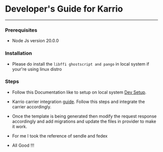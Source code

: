 # Developer's Guide for Karrio
---


### Prerequisites
- Node Js version 20.0.0

### Installation
- Please do install the `libffi ghostscript and pango` in local system if your're using linux distro

### Steps
- Follow this Documentation like to setup on local system [Dev Setup](https://docs.karrio.io/product/resources/development).

- Karrio carrier integration [guide](https://docs.karrio.io/carriers/sdk/extension/). Follow this steps and integrate the carrier accordingly.

- Once the template is being generated then modify the request response accordingly and add migrations and update the files in provider to make it work.

- For me I took the reference of sendle and fedex

- All Good !!!

